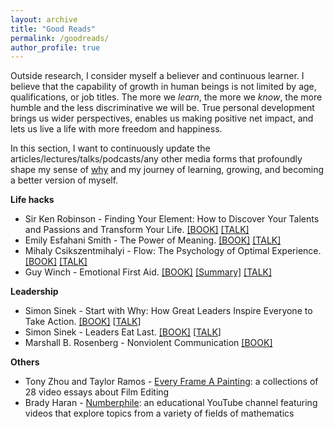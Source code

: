 ```yaml
---
layout: archive
title: "Good Reads"
permalink: /goodreads/
author_profile: true
---
```


Outside research, I consider myself a believer and continuous learner. 
I believe that the capability of growth in human beings is not limited by age, qualifications, or job titles. 
The more we *learn*, the more we *know*, the more humble and the less discriminative we will be. 
True personal development brings us wider perspectives, enables us making positive net impact, and lets us live a life with more freedom and happiness.

In this section, I want to continuously update the articles/lectures/talks/podcasts/any other media forms that profoundly shape my sense of [why](https://simonsinek.com/books/start-with-why/) 
and my journey of learning, growing, and becoming a better version of myself.


**Life hacks**
* Sir Ken Robinson - Finding Your Element: How to Discover Your Talents and Passions and Transform Your Life. [[BOOK]](https://www.amazon.com/Finding-Your-Element-Discover-Transform/dp/0143125516) [[TALK]](https://www.youtube.com/watch?v=-M8Hl5MUr8w)
* Emily Esfahani Smith - The Power of Meaning. [[BOOK]](https://www.goodreads.com/book/show/36228575-the-power-of-meaning) [[TALK]](https://www.youtube.com/watch?v=y9Trdafp83U)
* Mihaly Csikszentmihalyi - Flow: The Psychology of Optimal Experience. [[BOOK]](https://www.goodreads.com/book/show/66354.Flow) [[TALK]](https://www.youtube.com/watch?v=I_u-Eh3h7Mo)
* Guy Winch - Emotional First Aid. [[BOOK]](https://www.guywinch.com/books/emotional-first-aid/) [[Summary]](https://ideas.ted.com/7-ways-to-practice-emotional-first-aid/) [[TALK]](https://www.youtube.com/watch?v=F2hc2FLOdhI)

**Leadership**
* Simon Sinek - Start with Why: How Great Leaders Inspire Everyone to Take Action. [[BOOK]](https://www.amazon.com/Start-Why-Leaders-Inspire-Everyone/dp/1591846447)  [[TALK](https://www.youtube.com/watch?v=u4ZoJKF_VuA)]
* Simon Sinek - Leaders Eat Last. [[BOOK]](https://simonsinek.com/books/leaders-eat-last/) [[TALK](https://www.youtube.com/watch?v=ReRcHdeUG9Y)] 
* Marshall B. Rosenberg - Nonviolent Communication [[BOOK]](https://www.amazon.ca/dp/189200528X/?tag=wwwinccom-20)

**Others**
* Tony Zhou and Taylor Ramos - [Every Frame A Painting](https://www.youtube.com/c/everyframeapainting): a collections of 28 video essays about Film Editing 
* Brady Haran - [Numberphile](https://www.youtube.com/c/numberphile/featured): an educational YouTube channel featuring videos that explore topics from a variety of fields of mathematics
